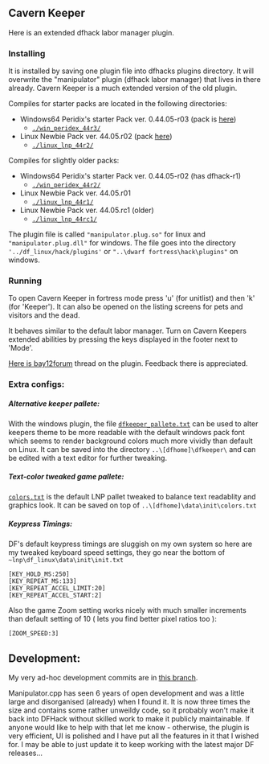 ## Cavern Keeper 

Here is an extended dfhack labor manager plugin.

### Installing

It is installed by saving one plugin file into dfhacks plugins directory.
It will overwrite the "manipulator" plugin (dfhack labor manager) that lives in there already. Cavern Keeper is a much extended version of the old plugin.

Compiles for starter packs are located in the following directories:
* Windows64 Peridix's starter Pack ver. 0.44.05-r03 (pack is [here](http://dffd.bay12games.com/file.php?id=7622))
  * [`./win_peridex_44r3/`](https://github.com/strainer/dfhack/tree/develop/build/feb_df4405/win_peridex_44r3)
* Linux Newbie Pack ver. 44.05.r02 (pack [here](http://dffd.bay12games.com/file.php?id=13244))
  * [`./linux_lnp_44r2/`](https://github.com/strainer/dfhack/tree/develop/build/feb_df4405/linux_lnp_44r2)

Compiles for slightly older packs:
* Windows64 Peridix's starter Pack ver. 0.44.05-r02 (has dfhack-r1)
  * [`./win_peridex_44r2/`](https://github.com/strainer/dfhack/tree/develop/build/feb_df4405/win_peridex_44r2)
* Linux Newbie Pack ver. 44.05.r01 
  * [`./linux_lnp_44r1/`](https://github.com/strainer/dfhack/tree/develop/build/feb_df4405/linux_lnp_44r1)
* Linux Newbie Pack ver. 44.05.rc1 (older)
  * [`./linux_lnp_44rc1/`](https://github.com/strainer/dfhack/tree/develop/build/feb_df4405/linux_lnp_44rc1)

The plugin file is called `"manipulator.plug.so"` for linux and `"manipulator.plug.dll"` for windows. The file goes into the directory `'../df_linux/hack/plugins'` or `"..\dwarf fortress\hack\plugins"` on windows.


### Running

To open Cavern Keeper in fortress mode press 'u' (for unitlist) and then 'k' (for 'Keeper'). It can also be opened on the listing screens for pets and visitors and the dead.

It behaves similar to the default labor manager. Turn on 
Cavern Keepers extended abilities by pressing the keys
displayed in the footer next to 'Mode'.

[Here is bay12forum](http://www.bay12forums.com/smf/index.php?topic=169329.msg7678623#msg7678623) thread on the plugin. Feedback there is appreciated.


### Extra configs:

##### Alternative keeper pallete:

With the windows plugin, the file [`dfkeeper_pallete.txt`](https://github.com/strainer/dfhack/tree/develop/build/feb_df4405/Win64Perix4405rc2/dfkeeper_pallete.txt) can be used to alter keepers theme to be more readable with the default windows pack font which seems to render background colors much more vividly than default on Linux.
It can be saved into the directory `..\[dfhome]\dfkeeper\` and can be edited with a text editor for further tweaking.
 
##### Text-color tweaked game pallete:

[`colors.txt`](https://github.com/strainer/dfhack/tree/develop/build/feb_df4405/colors.txt) is the default LNP pallet tweaked to
balance text readablity and graphics look.
It can be saved on top of `..\[dfhome]\data\init\colors.txt`

##### Keypress Timings:

DF's default keypress timings are sluggish on my own system
so here are my tweaked keyboard speed settings, they go
near the bottom of `~lnp\df_linux\data\init\init.txt`

```
[KEY_HOLD_MS:250]
[KEY_REPEAT_MS:133]
[KEY_REPEAT_ACCEL_LIMIT:20]
[KEY_REPEAT_ACCEL_START:2]
```

Also the game Zoom setting works nicely with much smaller increments than default setting of 10 ( lets you find better pixel ratios too ):
```
[ZOOM_SPEED:3]
```

## Development:

My very ad-hoc development commits are in [this branch](https://github.com/strainer/dfhack/commits/manipu_remix).

Manipulator.cpp has seen 6 years of open development and was a little large and disorganised (already) when I found it. It is now three times the size and contains some rather unweildy code, so it probably won't make it back into DFHack without skilled work to make it publicly maintainable. If anyone would like to help with that let me know - otherwise, the plugin is very efficient, UI is polished and I have put all the features in it that I wished for. I may be able to just update it to keep working with the latest major DF releases...
